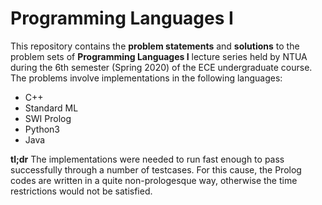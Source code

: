 # Programming Languages I

This repository contains the **problem statements** and **solutions** to the problem sets of **Programming Languages I** lecture series held by NTUA during the 6th semester (Spring 2020) of the ECE undergraduate course. The problems involve implementations in the following languages:

- C++
- Standard ML
- SWI Prolog
- Python3
- Java

**tl;dr** The implementations were needed to run fast enough to pass successfully through a number of testcases. For this cause, the Prolog codes are written in a quite non-prologesque way, otherwise the time restrictions would not be satisfied.
